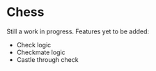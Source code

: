 # Chess
Still a work in progress.
Features yet to be added:
* Check logic
* Checkmate logic
* Castle through check 
  

